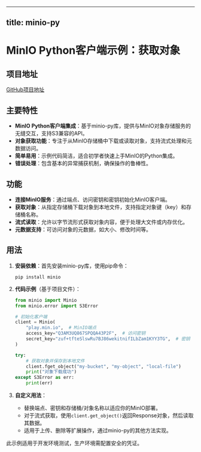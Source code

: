 
---
title: minio-py
---

# MinIO Python客户端示例：获取对象

## 项目地址
[GitHub项目地址](https://github.com/minio/minio-py/blob/master/examples/get_object.py)

## 主要特性
- **MinIO Python客户端集成**：基于minio-py库，提供与MinIO对象存储服务的无缝交互，支持S3兼容的API。
- **对象获取功能**：专注于从MinIO存储桶中下载或读取对象，支持流式处理和元数据访问。
- **简单易用**：示例代码简洁，适合初学者快速上手MinIO的Python集成。
- **错误处理**：包含基本的异常捕获机制，确保操作的鲁棒性。

## 功能
- **连接MinIO服务**：通过端点、访问密钥和密钥初始化MinIO客户端。
- **获取对象**：从指定存储桶下载对象到本地文件，支持指定对象键（key）和存储桶名称。
- **流式读取**：允许以字节流形式获取对象内容，便于处理大文件或内存优化。
- **元数据支持**：可访问对象的元数据，如大小、修改时间等。

## 用法
1. **安装依赖**：首先安装minio-py库，使用pip命令：
   ```
   pip install minio
   ```

2. **代码示例**（基于项目文件）：
   ```python
   from minio import Minio
   from minio.error import S3Error

   # 初始化客户端
   client = Minio(
       "play.min.io",  # MinIO端点
       access_key="Q3AM3UQ867SPQQA43P2F",  # 访问密钥
       secret_key="zuf+tfteSlswRu7BJ86wekitnifILbZam1KYY3TG",  # 密钥
   )

   try:
       # 获取对象并保存到本地文件
       client.fget_object("my-bucket", "my-object", "local-file")
       print("对象下载成功")
   except S3Error as err:
       print(err)
   ```

3. **自定义用法**：
   - 替换端点、密钥和存储桶/对象名称以适应你的MinIO部署。
   - 对于流式获取，使用`client.get_object()`返回Response对象，然后读取其数据。
   - 适用于上传、删除等扩展操作，通过minio-py的其他方法实现。

此示例适用于开发环境测试，生产环境需配置安全的凭证。
